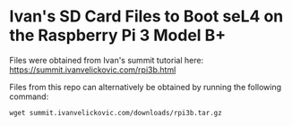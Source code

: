 # Ivan's SD Card Files to Boot seL4 on the Raspberry Pi 3 Model B+

Files were obtained from Ivan's summit tutorial here: https://summit.ivanvelickovic.com/rpi3b.html

Files from this repo can alternatively be obtained by running the following command:
```
wget summit.ivanvelickovic.com/downloads/rpi3b.tar.gz
```